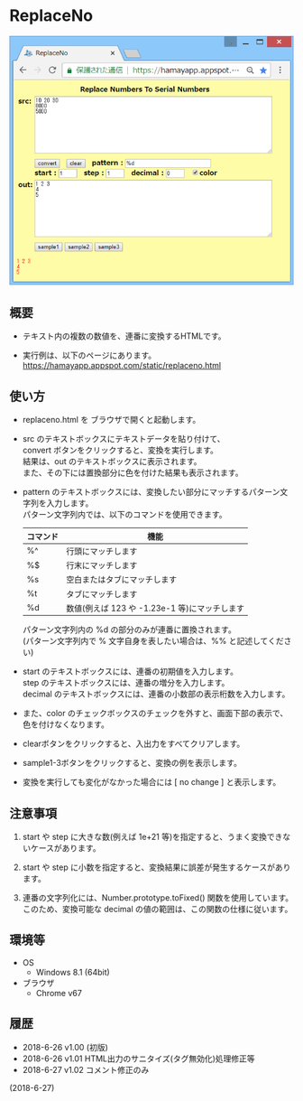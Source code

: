 # ReplaceNo

![image](image.png)

## 概要
- テキスト内の複数の数値を、連番に変換するHTMLです。

- 実行例は、以下のページにあります。  
  https://hamayapp.appspot.com/static/replaceno.html


## 使い方
- replaceno.html を ブラウザで開くと起動します。

- src のテキストボックスにテキストデータを貼り付けて、  
  convert ボタンをクリックすると、変換を実行します。  
  結果は、out のテキストボックスに表示されます。  
  また、その下には置換部分に色を付けた結果も表示されます。

- pattern のテキストボックスには、変換したい部分にマッチするパターン文字列を入力します。  
  パターン文字列内では、以下のコマンドを使用できます。
  
  |<div align="center">コマンド</div>|<div align="center">機能</div>|
  |---|---|
  |%^ |行頭にマッチします                           |
  |%$ |行末にマッチします                           |
  |%s |空白またはタブにマッチします                 |
  |%t |タブにマッチします                           |
  |%d |数値(例えば 123 や -1.23e-1 等)にマッチします|
  
  パターン文字列内の %d の部分のみが連番に置換されます。  
  (パターン文字列内で % 文字自身を表したい場合は、%% と記述してください)

- start のテキストボックスには、連番の初期値を入力します。  
  step のテキストボックスには、連番の増分を入力します。  
  decimal のテキストボックスには、連番の小数部の表示桁数を入力します。

- また、color のチェックボックスのチェックを外すと、画面下部の表示で、色を付けなくなります。

- clearボタンをクリックすると、入出力をすべてクリアします。

- sample1-3ボタンをクリックすると、変換の例を表示します。

- 変換を実行しても変化がなかった場合には [ no change ] と表示します。


## 注意事項
1. start や step に大きな数(例えば 1e+21 等)を指定すると、うまく変換できないケースがあります。

2. start や step に小数を指定すると、変換結果に誤差が発生するケースがあります。

3. 連番の文字列化には、Number.prototype.toFixed() 関数を使用しています。  
   このため、変換可能な decimal の値の範囲は、この関数の仕様に従います。


## 環境等
- OS
  - Windows 8.1 (64bit)
- ブラウザ
  - Chrome v67

## 履歴
- 2018-6-26  v1.00 (初版)
- 2018-6-26  v1.01 HTML出力のサニタイズ(タグ無効化)処理修正等
- 2018-6-27  v1.02 コメント修正のみ


(2018-6-27)
